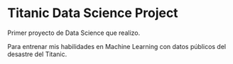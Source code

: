 # Titanic Data Science Project
Primer proyecto de Data Science que realizo.

Para entrenar mis habilidades en Machine Learning con datos públicos del desastre del Titanic.
